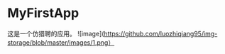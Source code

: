 # MyFirstApp
这是一个仿猎聘的应用。
![image](https://github.com/luozhiqiang95/img-storage/blob/master/images/1.png）
